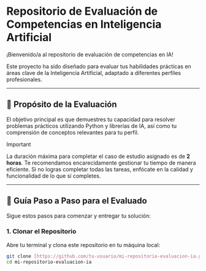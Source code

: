 # Repositorio de Evaluación de Competencias en Inteligencia Artificial

<div align="center">
  </div>

¡Bienvenido/a al repositorio de evaluación de competencias en IA!

Este proyecto ha sido diseñado para evaluar tus habilidades prácticas en áreas clave de la Inteligencia Artificial, adaptado a diferentes perfiles profesionales.

---

## 🎯 Propósito de la Evaluación

El objetivo principal es que demuestres tu capacidad para resolver problemas prácticos utilizando Python y librerías de IA, así como tu comprensión de conceptos relevantes para tu perfil.

> [!IMPORTANT]
> La duración máxima para completar el caso de estudio asignado es de **2 horas**. Te recomendamos encarecidamente gestionar tu tiempo de manera eficiente. Si no logras completar todas las tareas, enfócate en la calidad y funcionalidad de lo que sí completes.

---

## 🚀 Guía Paso a Paso para el Evaluado

Sigue estos pasos para comenzar y entregar tu solución:

### 1. Clonar el Repositorio

Abre tu terminal y clona este repositorio en tu máquina local:

```bash
git clone [https://github.com/tu-usuario/mi-repositorio-evaluacion-ia.git](https://github.com/tu-usuario/mi-repositorio-evaluacion-ia.git)
cd mi-repositorio-evaluacion-ia